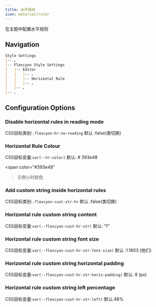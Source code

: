 ```yaml
---
title: 水平规则
icon: material/ruler
---
```


在主题中配置水平规则

## Navigation

```md
Style Settings
|-- 。
|-- Flexcyon Style Settings
|   |-- Editor
|   |   |-- 。
|   |   |-- Horizontal Rule
|   |   |-- 。
|   |-- 。
|-- 。
```

## Configuration Options

### Disable horizontal rules in reading mode
CSS目标类别:`.flexcyon-hr-no-reading`
默认 :false(类切换)

### Horizontal Rule Colour
CSS目标变量:`var(--hr-color)`
默认: # 393e48

<span color="#393e48"
>示例小时颜色</span>

### Add custom string inside horizontal rules
CSS目标类别:`.flexcyon-cust-str-hr`
默认 :false(类切换)

### Horizontal rule custom string content
CSS目标变量:`var(--flexcyon-cust-hr-str)`
默认: "f"

### Horizontal rule custom string font size
CSS目标变量:`var(--flexcyon-cust-hr-str-font-size)`
默认 :1.1803 (他们)

### Horizontal rule custom string horizontal padding
CSS目标变量:`var(--flexcyon-cust-hr-str-horiz-padding)`
默认: 8 (px)

### Horizontal rule custom string left percentage
CSS目标变量:`var(--flexcyon-cust-hr-str-left)`
默认:48%
